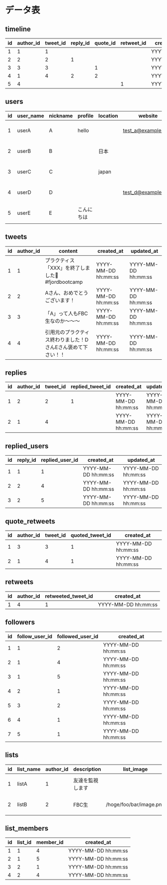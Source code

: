 # データ表
## timeline

|id|author_id|tweet_id|reply_id|quote_id|retweet_id|created_at|updated_at|
|---|---|---|---|---|---|---|---|
|1|1|1||||YYYY/MM/DD|YYYY/MM/DD|
|2|2|2|1|||YYYY/MM/DD|YYYY/MM/DD|
|3|3|3||1||YYYY/MM/DD|YYYY/MM/DD|
|4|1|4|2|2||YYYY/MM/DD|YYYY/MM/DD|
|5|4||||1|YYYY/MM/DD|YYYY/MM/DD|

## users

|id|user_name|nickname|profile|location|website|birthday|profile_image|header_image|created_at|updated_at|deleted_at|
|---|---|---|---|---|---|---|---|---|---|---|---|
|1|userA|A|hello||test_a@example.com|YYYY/MM/DD|/hoge/foo/image.png||YYYY-MM-DD hh:mm:ss|YYYY-MM-DD hh:mm:ss|YYYY-MM-DD hh:mm:ss|
|2|userB|B||日本||YYYY/MM/DD||/hoge/bar/image.png|YYYY-MM-DD hh:mm:ss|YYYY-MM-DD hh:mm:ss|YYYY-MM-DD hh:mm:ss|
|3|userC|C||japan|||||YYYY-MM-DD hh:mm:ss|YYYY-MM-DD hh:mm:ss|YYYY-MM-DD hh:mm:ss|
|4|userD|D|||test_d@example.com||||YYYY-MM-DD hh:mm:ss|YYYY-MM-DD hh:mm:ss|YYYY-MM-DD hh:mm:ss|
|5|userE|E|こんにちは||||||YYYY-MM-DD hh:mm:ss|YYYY-MM-DD hh:mm:ss|YYYY-MM-DD hh:mm:ss|

## tweets

|id|author_id|content|created_at|updated_at|
|---|---|---|---|---|
|1|1|プラクティス「XXX」を終了しました🎉 #fjordbootcamp|YYYY-MM-DD hh:mm:ss|YYYY-MM-DD hh:mm:ss|
|2|2|Aさん、おめでとうございます！|YYYY-MM-DD hh:mm:ss|YYYY-MM-DD hh:mm:ss|
|3|3|「A」って人もFBC生なのか～～～|YYYY-MM-DD hh:mm:ss|YYYY-MM-DD hh:mm:ss|
|4|4|引用元のプラクティス終わりました！DさんEさん褒めて下さい！！|YYYY-MM-DD hh:mm:ss|YYYY-MM-DD hh:mm:ss|

## replies

|id|author_id|tweet_id|replied_tweet_id|created_at|updated_at|
|---|---|---|---|---|---|
|1|2|2|1|YYYY-MM-DD hh:mm:ss|YYYY-MM-DD hh:mm:ss|
|2|1|4||YYYY-MM-DD hh:mm:ss|YYYY-MM-DD hh:mm:ss|

## replied_users

|id|reply_id|replied_user_id|created_at|updated_at|
|---|---|---|---|---|
|1|1|1|YYYY-MM-DD hh:mm:ss|YYYY-MM-DD hh:mm:ss|
|2|2|4|YYYY-MM-DD hh:mm:ss|YYYY-MM-DD hh:mm:ss|
|3|2|5|YYYY-MM-DD hh:mm:ss|YYYY-MM-DD hh:mm:ss|

## quote_retweets

|id|author_id|tweet_id|quoted_tweet_id|created_at|
|---|---|---|---|---|
|1|3|3|1|YYYY-MM-DD hh:mm:ss|
|2|1|4|1|YYYY-MM-DD hh:mm:ss|

## retweets

|id|author_id|retweeted_tweet_id|created_at|
|---|---|---|---|
|1|4|1|YYYY-MM-DD hh:mm:ss|

## followers

|id|follow_user_id|followed_user_id|created_at|
|---|---|---|---|
|1|1|2|YYYY-MM-DD hh:mm:ss|
|2|1|4|YYYY-MM-DD hh:mm:ss|
|3|1|5|YYYY-MM-DD hh:mm:ss|
|4|2|1|YYYY-MM-DD hh:mm:ss|
|5|3|2|YYYY-MM-DD hh:mm:ss|
|6|4|1|YYYY-MM-DD hh:mm:ss|
|7|5|1|YYYY-MM-DD hh:mm:ss|

## lists

|id|list_name|author_id|description|list_image|is_private|created_at|updated_at|
|---|---|---|---|---|---|---|---|
|1|listA|1|友達を監視します||1|YYYY-MM-DD hh:mm:ss|YYYY-MM-DD hh:mm:ss|
|2|listB|2|FBC生|/hoge/foo/bar/image.png|0|YYYY-MM-DD hh:mm:ss|YYYY-MM-DD hh:mm:ss|

## list_members

|id|list_id|member_id|created_at|
|---|---|---|---|
|1|1|4|YYYY-MM-DD hh:mm:ss|
|2|1|5|YYYY-MM-DD hh:mm:ss|
|3|2|1|YYYY-MM-DD hh:mm:ss|
|4|2|4|YYYY-MM-DD hh:mm:ss|
